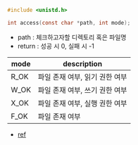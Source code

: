 ```c
#include <unistd.h>

int access(const char *path, int mode);
```

- path : 체크하고자할 디렉토리 혹은 파일명
- return : 성공 시 0, 실패 시 -1

| mode | description                     |
| ---- | ------------------------------ |
| R_OK | 파일 존재 여부, 읽기 권한 여부 |
| W_OK | 파일 존재 여부, 쓰기 권한 여부 |
| X_OK | 파일 존재 여부, 실행 권한 여부 |
| F_OK | 파일 존재 여부                 |
- [ref](https://jdm.kr/blog/76)